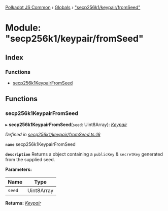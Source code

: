 [Polkadot JS Common](../README.md) › [Globals](../globals.md) › ["secp256k1/keypair/fromSeed"](_secp256k1_keypair_fromseed_.md)

# Module: "secp256k1/keypair/fromSeed"

## Index

### Functions

* [secp256k1KeypairFromSeed](_secp256k1_keypair_fromseed_.md#secp256k1keypairfromseed)

## Functions

###  secp256k1KeypairFromSeed

▸ **secp256k1KeypairFromSeed**(`seed`: Uint8Array): *[Keypair](../interfaces/_types_.keypair.md)*

*Defined in [secp256k1/keypair/fromSeed.ts:16](https://github.com/polkadot-js/common/blob/ffc6b032/packages/util-crypto/src/secp256k1/keypair/fromSeed.ts#L16)*

**`name`** secp256k1KeypairFromSeed

**`description`** Returns a object containing a `publicKey` & `secretKey` generated from the supplied seed.

**Parameters:**

Name | Type |
------ | ------ |
`seed` | Uint8Array |

**Returns:** *[Keypair](../interfaces/_types_.keypair.md)*
